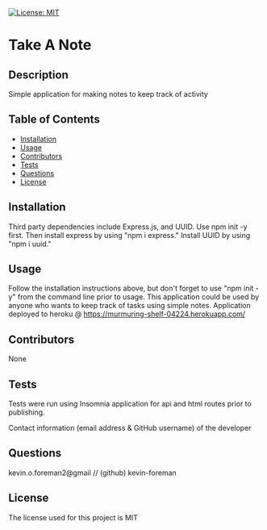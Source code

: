 

[![License: MIT](https://img.shields.io/badge/License-MIT-yellow.svg)](https://opensource.org/licenses/MIT)


# Take A Note

## Description
Simple application for making notes to keep track of activity

## Table of Contents
* [Installation](#installation)
* [Usage](#usage)
* [Contributors](#contributors)
* [Tests](#tests)
* [Questions](#questions)
* [License](#license) 

## Installation
Third party dependencies include Express.js, and UUID. Use npm init -y first. Then install express by using "npm i express." Install UUID by using "npm i uuid."

## Usage
Follow the installation instructions above, but don't forget to use "npm init -y" from the command line prior to usage. This application could be used by anyone who wants to keep track of tasks using simple notes. Application deployed to heroku @ https://murmuring-shelf-04224.herokuapp.com/

## Contributors
None

## Tests
Tests were run using Insomnia application for api and html routes prior to publishing.

Contact information (email address & GitHub username) of the developer
## Questions
kevin.o.foreman2@gmail // (github) kevin-foreman

## License

The license used for this project is MIT

